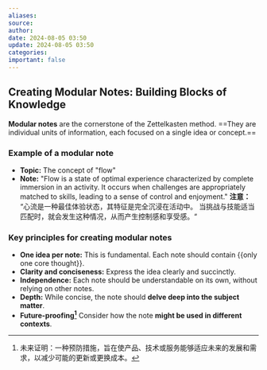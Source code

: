 ```yaml
---
aliases:
source:
author:
date: 2024-08-05 03:50
update: 2024-08-05 03:50
categories:
important: false
---
```


## Creating Modular Notes: Building Blocks of Knowledge

**Modular notes** are the cornerstone of the Zettelkasten method. ==They are individual units of information, each focused on a single idea or concept.==
<!--SR:!2025-04-17,3,250-->

### Example of a modular note

- **Topic:** The concept of "flow"
- **Note:** "Flow is a state of optimal experience characterized by complete immersion in an activity. It occurs when challenges are appropriately matched to skills, leading to a sense of control and enjoyment."
  **注意：** “心流是一种最佳体验状态，其特征是完全沉浸在活动中。 当挑战与技能适当匹配时，就会发生这种情况，从而产生控制感和享受感。“


### Key principles for creating modular notes

- **One idea per note:** This is fundamental. Each note should contain {{only one core thought}}.
- **Clarity and conciseness:** Express the idea clearly and succinctly.
- **Independence:** Each note should be understandable on its own, without relying on other notes.
- **Depth:** While concise, the note should **delve deep into the subject matter**.
- **Future-proofing[^1]** Consider how the note **might be used in different contexts**.
<!--SR:!2025-04-22,8,250!2025-04-22,8,250-->



[^1]: 未来证明：一种预防措施，旨在使产品、技术或服务能够适应未来的发展和需求，以减少可能的更新或更换成本。
